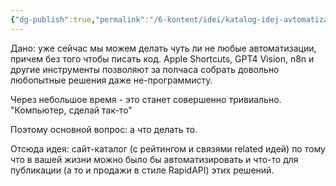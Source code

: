 ```yaml
---
{"dg-publish":true,"permalink":"/6-kontent/idei/katalog-idej-avtomatizaczij/","created":"2024-04-26T02:00:44.771+03:00","updated":"2024-05-13T21:38:32.499+03:00"}
---
```


Дано: уже сейчас мы можем делать чуть ли не любые автоматизации, причем без того чтобы писать код. Apple Shortcuts, GPT4 Vision, n8n и другие инструменты позволяют за полчаса собрать довольно любопытные решения даже не-программисту. 

Через небольшое время - это станет совершенно тривиально. "Компьютер, сделай так-то"

Поэтому основной вопрос: а что делать то. 

Отсюда идея: сайт-каталог (с рейтингом и связями related идей) по тому что в вашей жизни можно было бы автоматизировать и что-то для публикации (а то и продажи в стиле RapidAPI) этих решений. 